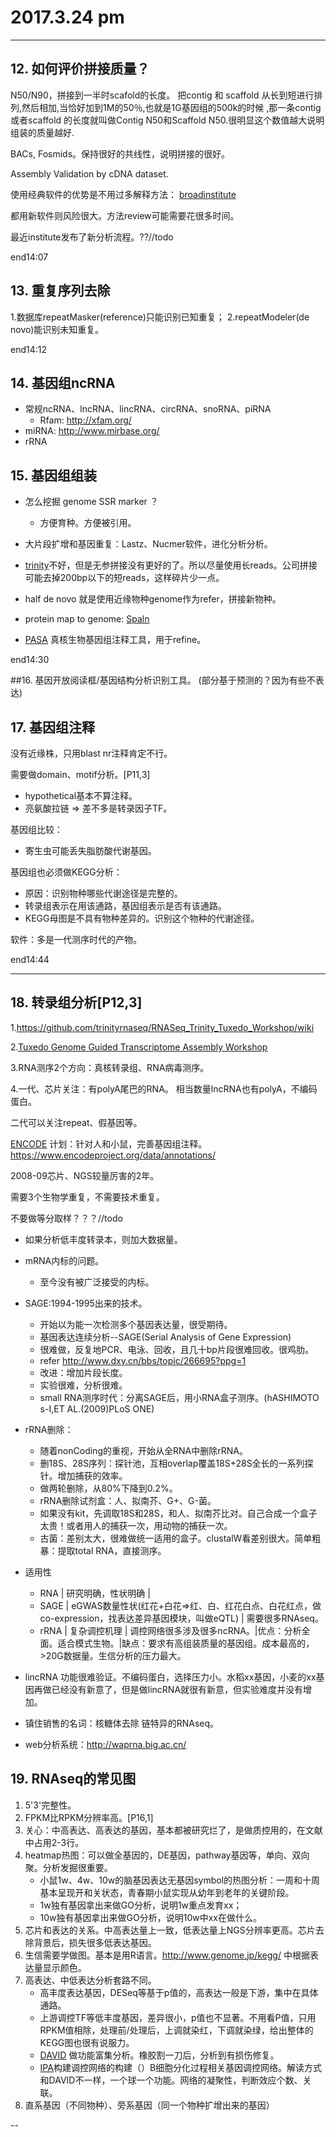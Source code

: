 # 	2017.3.24 pm
---
## 12. 如何评价拼接质量？
N50/N90，拼接到一半时scafold的长度。
把contig 和 scaffold 从长到短进行排列,然后相加,当恰好加到1M的50％,也就是1G基因组的500k的时候 ,那一条contig 或者scaffold 的长度就叫做Contig N50和Scaffold N50.很明显这个数值越大说明组装的质量越好.

BACs, Fosmids。保持很好的共线性，说明拼接的很好。

Assembly Validation by cDNA dataset.

使用经典软件的优势是不用过多解释方法：
[broadinstitute](https://www.broadinstitute.org/)

都用新软件则风险很大。方法review可能需要花很多时间。

最近institute发布了新分析流程。??//todo

end14:07



## 13. 重复序列去除
1.数据库repeatMasker(reference)只能识别已知重复；
2.repeatModeler(de novo)能识别未知重复。

end14:12

## 14. 基因组ncRNA
  - 常规ncRNA、lncRNA、lincRNA、circRNA、snoRNA、piRNA
    - Rfam: http://xfam.org/
  - miRNA: http://www.mirbase.org/
  - rRNA

## 15. 基因组组装
  - 怎么挖掘 genome SSR marker ？
    - 方便育种。方便被引用。

  - 大片段扩增和基因重复：Lastz、Nucmer软件，进化分析分析。

  - [trinity](https://github.com/trinityrnaseq/trinityrnaseq/wiki)不好，但是无参拼接没有更好的了。所以尽量使用长reads。公司拼接可能去掉200bp以下的短reads，这样碎片少一点。

  - half de novo 就是使用近缘物种genome作为refer，拼接新物种。

  - protein map to genome: [Spaln](http://www.genome.ist.i.kyoto-u.ac.jp/~aln_user/spaln/index.html)

  - [PASA](http://pasapipeline.github.io/) 真核生物基因组注释工具，用于refine。

end14:30

##16. 基因开放阅读框/基因结构分析识别工具。
(部分基于预测的？因为有些不表达)


## 17. 基因组注释

没有近缘株，只用blast nr注释肯定不行。

需要做domain、motif分析。[P11,3]
  - hypothetical基本不算注释。
  - 亮氨酸拉链 => 差不多是转录因子TF。

基因组比较：
  - 寄生虫可能丢失脂肪酸代谢基因。

基因组也必须做KEGG分析：
  - 原因：识别物种哪些代谢途径是完整的。
  - 转录组表示在用该通路，基因组表示是否有该通路。
  - KEGG母图是不具有物种差异的。识别这个物种的代谢途径。

软件：多是一代测序时代的产物。

end14:44



---

## 18. 转录组分析[P12,3]
1.https://github.com/trinityrnaseq/RNASeq_Trinity_Tuxedo_Workshop/wiki

2.[Tuxedo Genome Guided Transcriptome Assembly Workshop](https://github.com/trinityrnaseq/RNASeq_Trinity_Tuxedo_Workshop/wiki/Tuxedo-Genome-Guided-Transcriptome-Assembly-Workshop)

3.RNA测序2个方向：真核转录组、RNA病毒测序。

4.一代、芯片关注：有polyA尾巴的RNA。
相当数量lncRNA也有polyA，不编码蛋白。

二代可以关注repeat、假基因等。

[ENCODE](https://www.encodeproject.org/) 计划：针对人和小鼠，完善基因组注释。https://www.encodeproject.org/data/annotations/

2008-09芯片、NGS较量厉害的2年。

需要3个生物学重复，不需要技术重复。

不要做等分取样？？？//todo

  - 如果分析低丰度转录本，则加大数据量。

  - mRNA内标的问题。
    - 至今没有被广泛接受的内标。

  - SAGE:1994-1995出来的技术。
    - 开始以为能一次检测多个基因表达量，很受期待。
    - 基因表达连续分析--SAGE(Serial Analysis of Gene Expression)
    - 很难做，反复地PCR、电泳、回收，且几十bp片段很难回收。很鸡肋。
    - refer http://www.dxy.cn/bbs/topic/266695?ppg=1
    - 改进：增加片段长度。
    - 实验很难，分析很难。
    - small RNA测序时代：分离SAGE后，用小RNA盒子测序。(hASHIMOTO s-I,ET AL.(2009)PLoS ONE)

  - rRNA删除：
    - 随着nonCoding的重视，开始从全RNA中删除rRNA。
    - 删18S、28S序列：探针池，互相overlap覆盖18S+28S全长的一系列探针。增加捕获的效率。
    - 做两轮删除，从80%下降到0.2%。
    - rRNA删除试剂盒：人、拟南芥、G+、G-菌。
    - 如果没有kit，先调取18S和28S，和人、拟南芥比对。自己合成一个盒子太贵！或者用人的捕获一次，用动物的捕获一次。
    - 古菌：差别太大，很难做统一适用的盒子。clustalW看差别很大。简单粗暴：提取total RNA，直接测序。

  - 适用性
    - RNA | 研究明确，性状明确 |
    - SAGE | eGWAS数量性状(红花+白花=>红、白、红花白点、白花红点，做co-expression，找表达差异基因模块，叫做eQTL) | 需要很多RNAseq。
    - rRNA | 复杂调控机理 | 调控网络很多涉及很多ncRNA。|优点：分析全面。适合模式生物。|缺点：要求有高组装质量的基因组。成本最高的，>20G数据量。生信分析的压力最大。

  - lincRNA 功能很难验证。不编码蛋白，选择压力小。水稻xx基因，小麦的xx基因再做已经没有新意了，但是做lincRNA就很有新意，但实验难度并没有增加。

  - 镇住销售的名词：核糖体去除 链特异的RNAseq。
  - web分析系统：http://waprna.big.ac.cn/



## 19. RNAseq的常见图
1. 5'3'完整性。
2. FPKM比RPKM分辨率高。[P16,1]
3. 关心：中高表达、高表达的基因，基本都被研究烂了，是做质控用的，在文献中占用2-3行。
4. heatmap热图：可以做全基因的，DE基因，pathway基因等，单向、双向聚。分析发掘很重要。
    - 小鼠1w、4w、10w的脑基因表达无基因symbol的热图分析：一周和十周基本呈现开和关状态，青春期小鼠实现从幼年到老年的关键阶段。
    - 1w独有基因拿出来做GO分析，说明1w重点发育xx；
    - 10w独有基因拿出来做GO分析，说明10w中xx在做什么。
5. 芯片和表达的关系。中高表达量上一致，低表达量上NGS分辨率更高。芯片去除背景后，损失很多低表达基因。
6. 生信需要学做图。基本是用R语言。http://www.genome.jp/kegg/ 中根据表达量显示颜色。
7. 高表达、中低表达分析套路不同。
      - 高丰度表达基因，DESeq等基于p值的，高表达一般是下游，集中在具体通路。
      - 上游调控TF等低丰度基因，差异很小，p值也不显著。不用看P值，只用RPKM值相除，处理前/处理后，上调就染红，下调就染绿，给出整体的KEGG图也很有说服力。
      - [DAVID](https://david.ncifcrf.gov/) 做功能富集分析。橡胶割一刀后，分析到有损伤修复。
      - [IPA](http://qiagenbioinformatics.com/products/ingenuity-pathway-analysis/)构建调控网络的构建（）B细胞分化过程相关基因调控网络。解读方式和DAVID不一样，一个球一个功能。网络的凝聚性，判断效应个数、关联。
8. 直系基因（不同物种）、旁系基因（同一个物种扩增出来的基因）


--

